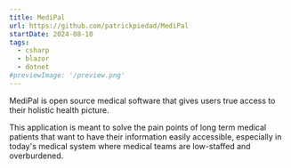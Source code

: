 ```yaml
---
title: MediPal
url: https://github.com/patrickpiedad/MediPal
startDate: 2024-08-10
tags:
  - csharp
  - blazor
  - dotnet
#previewImage: '/preview.png'
---
```


MediPal is open source medical software that gives users true access to their holistic health picture.

This application is meant to solve the pain points of long term medical patients that want to have their information easily accessible, especially in today's medical system where medical teams are low-staffed and overburdened.